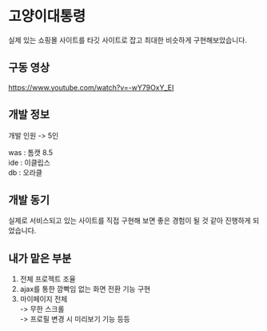 # 고양이대통령
실제 있는 쇼핑몰 사이트를 타깃 사이트로 잡고 최대한 비슷하게 구현해보았습니다.

## 구동 영상
https://www.youtube.com/watch?v=-wY79OxY_EI
  
## 개발 정보
개발 인원 -> 5인

was : 톰캣 8.5    
ide : 이클립스   
db : 오라클   

## 개발 동기
실제로 서비스되고 있는 사이트를 직접 구현해 보면 좋은 경험이 될 것 같아 진행하게 되었습니다.

## 내가 맡은 부분
1. 전체 프로젝트 조율
2. ajax를 통한 깜빡임 없는 화면 전환 기능 구현
3. 마이페이지 전체   
  -> 무한 스크롤   
  -> 프로필 변경 시 미리보기 기능 등등   
